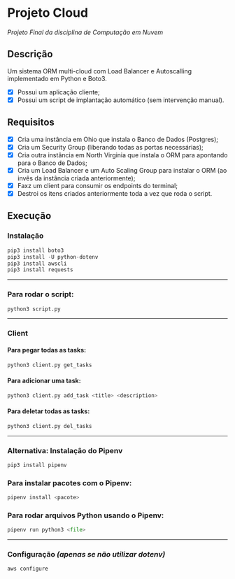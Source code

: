 # Projeto Cloud

*Projeto Final da disciplina de Computação em Nuvem*

## Descrição

Um sistema ORM multi-cloud com Load Balancer e Autoscalling implementado em Python e Boto3.

  - [X] Possui um aplicação cliente;
  - [X] Possui um script de implantação automático (sem intervenção manual).
  
## Requisitos

  - [X] Cria uma instância em Ohio que instala o Banco de Dados (Postgres);
  - [X] Cria um Security Group (liberando todas as portas necessárias);
  - [X] Cria outra instância em North Virginia que instala o ORM para apontando para o Banco de Dados;
  - [X] Cria um Load Balancer e um Auto Scaling Group para instalar o ORM (ao invês da instância criada anteriormente);
  - [X] Faxz um client para consumir os endpoints do terminal;
  - [X] Destroi os itens criados anteriormente toda a vez que roda o script.
  
## Execução

### Instalação
```python
pip3 install boto3
pip3 install -U python-dotenv
pip3 install awscli
pip3 install requests
```

___

### Para rodar o script:
```python
python3 script.py
```

___

### Client

#### Para pegar todas as tasks:
```python
python3 client.py get_tasks
```

#### Para adicionar uma task:
```python
python3 client.py add_task <title> <description>
```

#### Para deletar todas as tasks:
```python
python3 client.py del_tasks
```

___

### Alternativa: Instalação do Pipenv
```python
pip3 install pipenv
```

### Para instalar pacotes com o Pipenv:
```python
pipenv install <pacote>
```

### Para rodar arquivos Python usando o Pipenv:
```python
pipenv run python3 <file>
```

___

### Configuração *(apenas se não utilizar dotenv)*
```
aws configure
```
